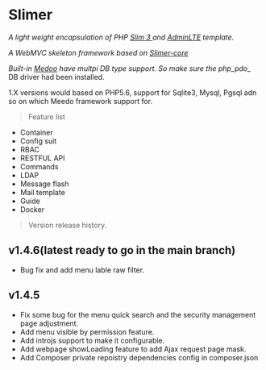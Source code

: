 # Slimer
*A light weight encapsulation of PHP <a href="http://www.slimframework.com/docs/" target="blank"> Slim 3 </a> and [AdminLTE](https://adminlte.io/themes/AdminLTE/index2.html) template.*

*A WebMVC skeleton framework based on [Slimer-core](https://packagist.org/packages/slimer/slimer-core)*

*Built-in [Medoo](https://medoo.in) have multpi DB type support. So make sure the php_pdo_* DB driver had been installed.

1.X versions would based on PHP5.6, support for Sqlite3, Mysql, Pgsql adn so on which Meedo framework support for.

> Feature list

- Container
- Config suit
- RBAC
- RESTFUL API 
- Commands
- LDAP
- Message flash
- Mail template
- Guide
- Docker


> Version release history.


## v1.4.6(latest ready to go in the main branch)
- Bug fix and add menu lable raw filter.

## v1.4.5
- Fix some bug for the menu quick search and the security management page adjustment.
- Add menu visible by permission feature.
- Add introjs support to make it configurable.
- Add webpage showLoading feature to add Ajax request page mask.
- Add Composer private repoistry dependencies config in composer.json
